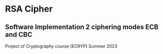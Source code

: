 # RSA Cipher
## Software Implementation 2 ciphering modes ECB and CBC
Project of Cryptography course [ECRYP] Summer 2023 
